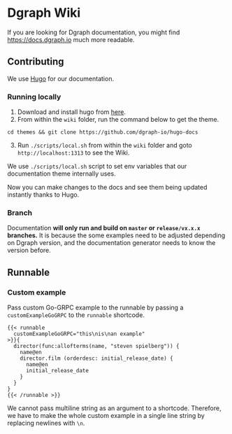 # Dgraph Wiki

If you are looking for Dgraph documentation, you might find https://docs.dgraph.io much more readable.

## Contributing

We use [Hugo](https://gohugo.io/s) for our documentation.

### Running locally

1. Download and install hugo from [here](https://github.com/spf13/hugo/releases).
2. From within the `wiki` folder, run the command below to get the theme.

```
cd themes && git clone https://github.com/dgraph-io/hugo-docs
```

3. Run `./scripts/local.sh` from within the `wiki` folder and goto `http://localhost:1313` to see the Wiki.

We use `./scripts/local.sh` script to set env variables that our documentation theme internally uses.

Now you can make changes to the docs and see them being updated instantly thanks to Hugo.

### Branch

Documentation **will only run and build on `master` or `release/vx.x.x` branches.** It is because the some examples need to be adjusted depending on Dgraph version, and the documentation generator needs to know the version before.

## Runnable

### Custom example

Pass custom Go-GRPC example to the runnable by passing a `customExampleGoGRPC` to the `runnable` shortcode.

```
{{< runnable
  customExampleGoGRPC="this\nis\nan example"
>}}{
  director(func:allofterms(name, "steven spielberg")) {
    name@en
    director.film (orderdesc: initial_release_date) {
      name@en
      initial_release_date
    }
  }
}
{{< /runnable >}}
```

We cannot pass multiline string as an argument to a shortcode. Therefore, we
have to make the whole custom example in a single line string by replacing newlines with `\n`.
